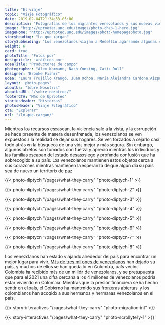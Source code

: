 ```yaml
---
title: "El viaje"
topic: "Viaje Fotográfico"
date: 2019-02-04T21:34:53-05:00
description: "Fotografías de los migrantes venezolanos y sus nuevas vidas en Medellín."
image: "http://uprooted.unc.edu/images/photo-chap-1-hero.jpg"
imageHome: "http://uprooted.unc.edu/images/photo-homepagephoto.jpg"
storyHeading: "Lo que cargan"
storySubheading: "Los venezolanos viajan a Medellín agarrando algunas con mayor fuerza que otras."
weight: 6
card: true
photoTitle: "Fotos por"
designTitle: "Gráficos por"
udeaTitle: "Productores de campo"
photographer: "Alex Kormann, Nash Consing, Catie Dull"
designer: "Brooke Fisher"
udea: "Laura Trujillo Arango, Juan Ochoa, Maria Alejandra Cardona Aizpurua"
layout: 'photo-pages'
aboutUs: "Sobre Nosotros"
aboutUsURL: "/sobre-nosotros/"
footerCTA: "Más de Uprooted"
storiesHeader: "Historias"
photosHeader: "Viaje Fotográfico"
cta: "Explorar"
url: "/lo-que-cargan/"
---
```


Mientras los recursos escasean, la violencia sale a la vista, y la corrupción se hace presente de manera desenfrenada, los venezolanos se ven expuestos a la realidad de dejar sus hogares. Se ven forzados a dejarlo casi todo atrás en la búsqueda de una vida mejor y más segura. Sin embargo, algunos objetos son tomados con fuerza y aprecio mientras los individuos y las familias escapan del estado desasosiego y profunda confusión que ha sobrecogido a su país. Los venezolanos mantienen estos objetos cerca a sus corazones mientras mantienen la esperanza de que algún día su país sea de nuevo un territorio de paz.

<!-- this one is for Kiara -->
{{< photo-diptych "/pages/what-they-carry" "photo-diptych-1" >}}

<div class="photo__line"></div>


<!-- this one is for Deylena and Jonathan -->
{{< photo-diptych "/pages/what-they-carry" "photo-diptych-2" >}}

<div class="photo__line"></div>

<!-- this one is for the third one -->
{{< photo-diptych "/pages/what-they-carry" "photo-diptych-3" >}}

<div class="photo__line"></div>

<!-- this one is for Andrea -->
{{< photo-diptych "/pages/what-they-carry" "photo-diptych-4" >}}

<div class="photo__line"></div>

<!-- this one is for Jeedri -->
{{< photo-diptych "/pages/what-they-carry" "photo-diptych-5" >}}

<div class="photo__line"></div>

<!-- this one is for the blanket item -->
{{< photo-diptych "/pages/what-they-carry" "photo-diptych-6" >}}

<div class="photo__line"></div>

<!-- this one is for Carlos the musician/chef -->
{{< photo-diptych "/pages/what-they-carry" "photo-diptych-7" >}}

<!-- this one is for Elizbaeth -->
{{< photo-diptych "/pages/what-they-carry" "photo-diptych-8" >}}

<div class="photo__line"></div>

Los venezolanos han estado viajando alrededor del país para encontrar un mejor lugar para vivir. <a href="https://www.nytimes.com/2019/02/20/world/americas/venezuela-refugees-colombia.html" target="_blank" rel="noopener noreferrer">Más de tres millones de venezolanos</a> han dejado su país, y muchos de ellos se han quedado en Colombia, país vecino. Colombia ha recibido más de un millón de venezolanos, y se presupuesta que para el 2021 una cifra cercana a los 4 millones de venezolanos podría estar viviendo en Colombia. Mientras que la presión financiera se ha hecho sentir en el país, el Gobierno ha mantenido sus fronteras abiertas, y los colombianos han acogido a sus hermanos y hermanas venezolanos en el país.

{{< story-interactives "/pages/what-they-carry" "photo-migration-int" >}}

{{< story-interactives "/pages/what-they-carry" "photo-scrollytelly-1" >}}